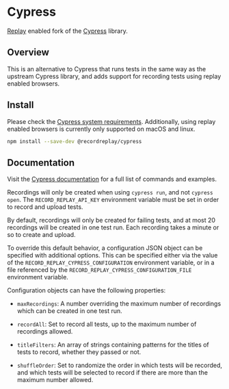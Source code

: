 # Cypress

[Replay](https://replay.io) enabled fork of the [Cypress](https://www.cypress.io) library.

## Overview

This is an alternative to Cypress that runs tests in the same way as the upstream Cypress library, and adds support for recording tests using replay enabled browsers.

## Install

Please check the [Cypress system requirements](https://on.cypress.io/installing-cypress).  Additionally, using replay enabled browsers is currently only supported on macOS and linux.

```sh
npm install --save-dev @recordreplay/cypress
```

## Documentation

Visit the [Cypress documentation](https://on.cypress.io/cli) for a full list of commands and examples.

Recordings will only be created when using `cypress run`, and not `cypress open`.  The `RECORD_REPLAY_API_KEY` environment variable must be set in order to record and upload tests.

By default, recordings will only be created for failing tests, and at most 20 recordings will be created in one test run. Each recording takes a minute or so to create and upload.

To override this default behavior, a configuration JSON object can be specified with additional options. This can be specified either via the value of the `RECORD_REPLAY_CYPRESS_CONFIGURATION` environment variable, or in a file referenced by the `RECORD_REPLAY_CYPRESS_CONFIGURATION_FILE` environment variable.

Configuration objects can have the following properties:

* `maxRecordings`: A number overriding the maximum number of recordings which can be created in one test run.

* `recordAll`: Set to record all tests, up to the maximum number of recordings allowed.

* `titleFilters`: An array of strings containing patterns for the titles of tests to record, whether they passed or not.

* `shuffleOrder`: Set to randomize the order in which tests will be recorded, and which tests will be selected to record if there are more than the maximum number allowed.
